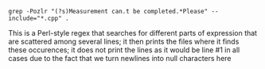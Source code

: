 ```grep -Pozlr "(?s)Measurement can.t be completed.*Please" --include="*.cpp" .```

This is a Perl-style regex that searches for different parts of expression that are scattered among several lines; 
it then prints the files where it finds these occurences; it does not print the lines as it would be line #1 in all
cases due to the fact that we turn newlines into null characters here
